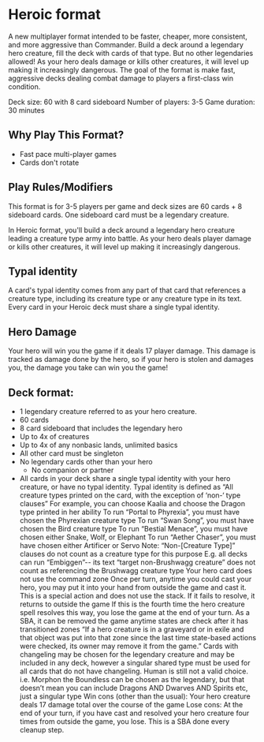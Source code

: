 # Heroic format
A new multiplayer format intended to be faster, cheaper, more consistent, and more aggressive than Commander. Build a deck around a legendary hero creature, fill the deck with cards of that type. But no other legendaries allowed! As your hero deals damage or kills other creatures, it will level up making it increasingly dangerous. The goal of the format is make fast, aggressive decks dealing combat damage to players a first-class win condition. 

Deck size: 60 with 8 card sideboard
Number of players: 3-5
Game duration: 30 minutes

## Why Play This Format?
* Fast pace multi-player games
* Cards don't rotate

## Play Rules/Modifiers

This format is for 3-5 players per game and deck sizes are 60 cards + 8 sideboard cards. One sideboard card must be a legendary creature.

In Heroic format, you'll build a deck around a legendary hero creature leading a creature type army into battle. As your hero deals player damage or kills other creatures, it will level up making it increasingly dangerous.

## Typal identity
A card's typal identity comes from any part of that card that references a creature type, including its creature type or any creature type in its text. Every card in your Heroic deck must share a single typal identity.

## Hero Damage

Your hero will win you the game if it deals 17 player damage. This damage is tracked as damage done by the hero, so if your hero is stolen and damages you, the damage you take can win you the game!

## Deck format:
* 1 legendary creature referred to as your hero creature.
* 60 cards
* 8 card sideboard that includes the legendary hero
* Up to 4x of creatures
* Up to 4x of any nonbasic lands, unlimited basics
* All other card must be singleton
* No legendary cards other than your hero
	* No companion or partner
* All cards in your deck share a single typal identity with your hero creature, or have no typal identity.
Typal identity is defined as “All creature types printed on the card, with the exception of ‘non-‘ type clauses”
For example, you can choose Kaalia and choose the Dragon type printed in her ability
To run “Portal to Phyrexia”, you must have chosen the Phyrexian creature type
To run “Swan Song”, you must have chosen the Bird creature type
To run “Bestial Menace”, you must have chosen either Snake, Wolf, or Elephant
To run “Aether Chaser”, you must have chosen either Artificer or Servo
Note: “Non-[Creature Type]” clauses do not count as a creature type for this purpose
E.g. all decks can run “Embiggen”-- its text “target non-Brushwagg creature” does not count as referencing the Brushwagg creature type
Your hero card does not use the command zone
Once per turn, anytime you could cast your hero, you may put it into your hand from outside the game and cast it. This is a special action and does not use the stack.
If it fails to resolve, it returns to outside the game
If this is the fourth time the hero creature spell resolves this way, you lose the game at the end of your turn.
As a SBA, it can be removed the game anytime states are check after it has transitioned zones
“If a hero creature is in a graveyard or in exile and that object was put into that zone since the last time state-based actions were checked, its owner may remove it from the game.”
Cards with changeling may be chosen for the legendary creature and may be included in any deck, however a singular shared type must be used for all cards that do not have changeling. Human is still not a valid choice.
i.e. Morphon the Boundless can be chosen as the legendary, but that doesn’t mean you can include Dragons AND Dwarves AND Spirits etc, just a singular type
Win cons (other than the usual):
Your hero creature deals 17 damage total over the course of the game 
Lose cons:
At the end of your turn, if you have cast and resolved your hero creature four times from outside the game, you lose.
This is a SBA done every cleanup step.
